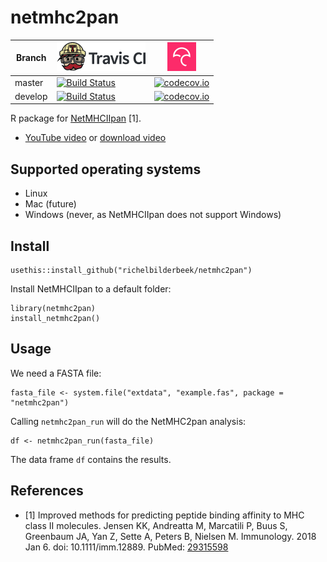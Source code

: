 # netmhc2pan

Branch|[![Travis CI logo](pics/TravisCI.png)](https://travis-ci.org)|[![Codecov logo](pics/Codecov.png)](https://www.codecov.io)
---|---|---
master|[![Build Status](https://travis-ci.org/richelbilderbeek/netmhc2pan.svg?branch=master)](https://travis-ci.org/richelbilderbeek/netmhc2pan)|[![codecov.io](https://codecov.io/github/richelbilderbeek/netmhc2pan/coverage.svg?branch=master)](https://codecov.io/github/richelbilderbeek/netmhc2pan/branch/master)
develop|[![Build Status](https://travis-ci.org/richelbilderbeek/netmhc2pan.svg?branch=develop)](https://travis-ci.org/richelbilderbeek/netmhc2pan)|[![codecov.io](https://codecov.io/github/richelbilderbeek/netmhc2pan/coverage.svg?branch=develop)](https://codecov.io/github/richelbilderbeek/netmhc2pan/branch/develop)

R package for [NetMHCIIpan](http://www.cbs.dtu.dk/services/NetMHCIIpan/) [1].

 * [YouTube video](https://youtu.be/08A_kf4v2UA) or [download video](http://richelbilderbeek.nl/netmhc2pan.ogv)

## Supported operating systems

 * Linux
 * Mac (future)
 * Windows (never, as NetMHCIIpan does not support Windows)

## Install

```
usethis::install_github("richelbilderbeek/netmhc2pan")
```

Install NetMHCIIpan to a default folder:

```
library(netmhc2pan)
install_netmhc2pan()
```

## Usage

We need a FASTA file:

```
fasta_file <- system.file("extdata", "example.fas", package = "netmhc2pan")
```

Calling `netmhc2pan_run` will do the NetMHC2pan analysis:

```
df <- netmhc2pan_run(fasta_file)
```

The data frame `df` contains the results.

## References

 * [1] Improved methods for predicting peptide binding affinity to MHC class II molecules.
   Jensen KK, Andreatta M, Marcatili P, Buus S, Greenbaum JA, Yan Z, Sette A, Peters B, Nielsen M.
   Immunology. 2018 Jan 6. doi: 10.1111/imm.12889.
   PubMed: [29315598](http://www.ncbi.nlm.nih.gov/pubmed/29315598)
